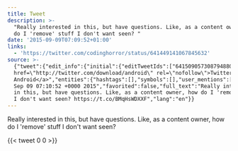 ```yaml
---
title: Tweet
description: >-
  "Really interested in this, but have questions. Like, as a content owner, how
  do I 'remove' stuff I don't want seen? "
date: '2015-09-09T07:09:52+01:00'
links:
  - 'https://twitter.com/codinghorror/status/641449141067845632'
source: >-
  {"tweet":{"edit_info":{"initial":{"editTweetIds":["641509057308794880"],"editableUntil":"2015-09-09T08:10:52.581Z","editsRemaining":"5","isEditEligible":true}},"retweeted":false,"source":"<a
  href=\"http://twitter.com/download/android\" rel=\"nofollow\">Twitter for
  Android</a>","entities":{"hashtags":[],"symbols":[],"user_mentions":[],"urls":[{"url":"https://t.co/BMqHsWDXXF","expanded_url":"https://twitter.com/codinghorror/status/641449141067845632","display_url":"twitter.com/codinghorror/s…","indices":["116","139"]}]},"display_text_range":["0","139"],"favorite_count":"0","id_str":"641509057308794880","truncated":false,"retweet_count":"0","id":"641509057308794880","possibly_sensitive":false,"created_at":"Wed
  Sep 09 07:10:52 +0000 2015","favorited":false,"full_text":"Really interested
  in this, but have questions. Like, as a content owner, how do I 'remove' stuff
  I don't want seen? https://t.co/BMqHsWDXXF","lang":"en"}}
---
```

Really interested in this, but have questions. Like, as a content owner, how do I 'remove' stuff I don't want seen? 
    
{{< tweet 0 0 >}}
    
